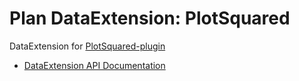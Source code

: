 # Plan DataExtension: PlotSquared

DataExtension for [PlotSquared-plugin](https://github.com/IntellectualSites/PlotSquared)

- [DataExtension API Documentation](https://github.com/plan-player-analytics/Plan/wiki/APIv5)